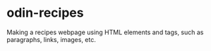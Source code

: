 # odin-recipes

Making a recipes webpage using HTML elements and tags, such as paragraphs, links, images, etc.